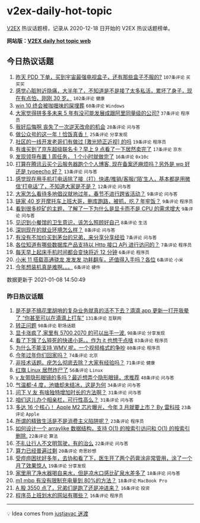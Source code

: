 # v2ex-daily-hot-topic

[V2EX](https://www.v2ex.com/) 热议话题榜，记录从 2020-12-18 日开始的 V2EX 热议话题榜单。

**网站版：[V2EX daily hot topic web](https://realleonardo.github.io/v2ex-daily-hot-topic-web/)**

## 今日热议话题

<!-- TODAY BEGIN -->

1. [昨天 PDD 下单，买到宇宙最强电视盒子，还有那些盒子不服的?](https://www.v2ex.com/t/742785) `107条评论` `买买买`
1. [感觉心脏附近隐痛，大半年了，不知道是不是接了太多私活，累坏了身子，现在有点怕，刚刚 30 岁。](https://www.v2ex.com/t/742776) `102条评论` `健康`
1. [win 10 终会被咖喱味的屎埋葬](https://www.v2ex.com/t/742850) `60条评论` `Windows`
1. [大家觉得拼多多未来 5 年有没可能发展成跟阿里同量级的公司?](https://www.v2ex.com/t/742966) `37条评论` `程序员`
1. [我好后悔啊 丧失了一次逆天改命的机会](https://www.v2ex.com/t/742946) `28条评论` `问与答`
1. [做公众号的这一年！恰饭真香！](https://www.v2ex.com/t/742900) `25条评论` `分享发现`
1. [社区的一线开发老哥们有做过 [激光矫正近视] 的吗](https://www.v2ex.com/t/742764) `19条评论` `程序员`
1. [有谁买到了京东超级联名卡？早上 9 点看了一下居然卖完了](https://www.v2ex.com/t/742772) `17条评论` `京东`
1. [发现领导布置 1 周任务， 1 个小时就做完了](https://www.v2ex.com/t/742811) `16条评论` `0x10c`
1. [打算在腾讯云买个云服务器跑个个人博客, 现在备案还麻烦吗？另外是 wp 好还是 typeecho 好？](https://www.v2ex.com/t/742925) `13条评论` `问与答`
1. [感觉现在用手机打电话除了接（打）快递/推销/客服/‘陌’生人，基本都是用微信‘打电话’了，不知道大家是不是？](https://www.v2ex.com/t/742807) `12条评论` `问与答`
1. [大家怎么看待多地倡议就地过年，春节不进行跨省活动？](https://www.v2ex.com/t/742967) `9条评论` `问与答`
1. [链家 40 岁开摩托车上班大哥，删库跑路，被抓，吃 7 年牢饭？](https://www.v2ex.com/t/742950) `9条评论` `程序员`
1. [看到很多挖矿的主题，了解了一下为什么是显卡而不是 CPU 的需求增大](https://www.v2ex.com/t/742938) `9条评论` `问与答`
1. [见识到小餐馆的卫生意识，该怎么照顾好自己](https://www.v2ex.com/t/742877) `8条评论` `生活`
1. [深圳现在的就业环境怎么样？](https://www.v2ex.com/t/742821) `8条评论` `问与答`
1. [有没有不加价买到茅台的兄弟，来分享分享经验](https://www.v2ex.com/t/742816) `7条评论` `问与答`
1. [各位知道有哪些数据库产品支持以 Http 接口 APi 进行访问的？](https://www.v2ex.com/t/742757) `7条评论` `程序员`
1. [每天早上起床手机时间都会变快将近 12 分钟](https://www.v2ex.com/t/742996) `6条评论` `程序员`
1. [小米 11 搭载高通骁龙 发发发 功耗翻车，还值得入手吗？各位](https://www.v2ex.com/t/742912) `6条评论` `小米`
1. [今年想装机真是难啊。。。](https://www.v2ex.com/t/742771) `6条评论` `硬件`

数据更新于 2021-01-08 14:50:49

<!-- TODAY END -->

### 昨日热议话题

<!-- YESTERDAY BEGIN -->

1. [是不是不搞花里胡哨的复杂业务就真的活不下去？滴滴 app 更新一打开我晕了 “你甚至可以在滴滴上打车”](https://www.v2ex.com/t/742521) `131条评论` `互联网`
1. [转正问题](https://www.v2ex.com/t/742412) `98条评论` `职场话题`
1. [显卡涨疯了,家里有 5700,2070 的可以出手一波.](https://www.v2ex.com/t/742427) `98条评论` `分享发现`
1. [看了下饿了么猝死的快递小哥。。作为 it 也想干点啥](https://www.v2ex.com/t/742422) `83条评论` `程序员`
1. [为什么不能支持 WMV 呢，一个视频格式的争吵](https://www.v2ex.com/t/742438) `80条评论` `程序员`
1. [今年过年你们回家吗？](https://www.v2ex.com/t/742502) `74条评论` `北京`
1. [非技术话题。疣怎么彻底去除？大家有经验吗？](https://www.v2ex.com/t/742496) `71条评论` `健康`
1. [红旗 Linux 居然炸尸了](https://www.v2ex.com/t/742526) `56条评论` `Linux`
1. [v 友带隐形眼镜的多吗？最近想弄个隐形眼镜，求推荐](https://www.v2ex.com/t/742414) `48条评论` `问与答`
1. [气温都-4 度，池塘却未结冰，这是为何](https://www.v2ex.com/t/742504) `34条评论` `问与答`
1. [问下 V 友 有啥独特增加时长的方法啊？](https://www.v2ex.com/t/742668) `31条评论` `问与答`
1. [咱们这儿办个相亲栏，可行性高么？](https://www.v2ex.com/t/742598) `31条评论` `问与答`
1. [多达 16 个核心！ Apple M2 芯片曝光，今年 3 月就要上市？ By 雷科技](https://www.v2ex.com/t/742652) `23条评论` `Apple`
1. [所谓的精致生活是不是消费主义陷阱呢？](https://www.v2ex.com/t/742478) `23条评论` `程序员`
1. [如何设计一个 arraylike 数据结构，支持 O(1) 的按索引访问和 O(1) 的按索引删除.](https://www.v2ex.com/t/742693) `22条评论` `算法`
1. [不礼让行人不文明驾驶，有的治么](https://www.v2ex.com/t/742675) `22条评论` `问与答`
1. [算力已经普遍过剩](https://www.v2ex.com/t/742708) `20条评论` `奇思妙想`
1. [受痘痘困扰好多年，去协和看了下，医生开了两个药膏涂非常管用，涂了一个月了效果惊人](https://www.v2ex.com/t/742547) `19条评论` `分享发现`
1. [家里用了净水器喝自来水，但是凉水口感比矿泉水差多了](https://www.v2ex.com/t/742667) `18条评论` `问与答`
1. [m1 mbp 有没有限制充电量到 80%的方法？](https://www.v2ex.com/t/742472) `18条评论` `MacBook Pro`
1. [A 股 3550 点了，兄弟们是跑了还是冲进来？](https://www.v2ex.com/t/742550) `16条评论` `投资`
1. [程序员上班划水的网站有哪些？](https://www.v2ex.com/t/742467) `16条评论` `程序员`

<!-- YESTERDAY END -->

---

💡 Idea comes from [justjavac 迷渡](https://github.com/justjavac/)
